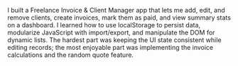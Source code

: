 I built a Freelance Invoice & Client Manager app that lets me add, edit, and remove clients, create invoices, mark them as paid, and view summary stats on a dashboard. I learned how to use localStorage to persist data, modularize JavaScript with import/export, and manipulate the DOM for dynamic lists. The hardest part was keeping the UI state consistent while editing records; the most enjoyable part was implementing the invoice calculations and the random quote feature.